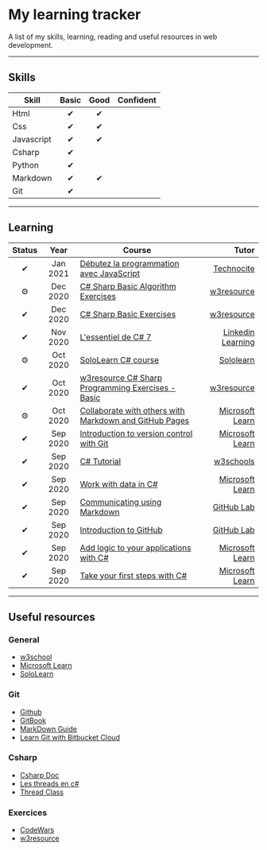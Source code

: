# My learning tracker

A list of my skills, learning, reading and useful resources in web development.

***

## Skills

Skill | Basic | Good | Confident
--- | :---: | :---: | :---:
Html | ✔ | ✔ | |
Css | ✔ | ✔ | |
Javascript | ✔ | ✔ | |
Csharp | ✔ | | |
Python | ✔ | | |
Markdown | ✔ | ✔ | |
Git | ✔ | | |

***

## Learning

Status | Year | Course | Tutor
:---: | :---: | --- | ---:
✔| Jan 2021 | [Débutez la programmation avec JavaScript](https://www.technocite.be/index.php/fr/component/detailsform/?form=1345) | [Technocite](https://www.technocite.be)
⚙|Dec 2020 | [C# Sharp Basic Algorithm Exercises](https://www.w3resource.com/csharp-exercises/basic-algo/index.php) | [w3resource](https://www.w3resource.com/)
✔|Dec 2020 | [C# Sharp Basic Exercises](https://www.w3resource.com/csharp-exercises/basic/index.php) | [w3resource](https://www.w3resource.com/)
✔| Nov 2020 | [L'essentiel de C# 7](https://www.linkedin.com/learning/l-essentiel-de-c-sharp-7-2?originalSubdomain=fr) | [Linkedin Learning](https://www.linkedin.com/learning/)
⚙| Oct 2020 | [SoloLearn C# course](https://www.sololearn.com/Course/CSharp/) | [Sololearn](https://www.sololearn.com/)
✔| Oct 2020 | [w3resource C# Sharp Programming Exercises - Basic](https://www.w3resource.com/csharp-exercises/) | [w3resource](https://www.w3resource.com/)
⚙| Oct 2020 | [Collaborate with others with Markdown and GitHub Pages](https://docs.microsoft.com/en-us/learn/paths/collaborate-markdown-github-pages/) | [Microsoft Learn](https://docs.microsoft.com/en-us/learn/)
✔| Sep 2020 | [Introduction to version control with Git](https://docs.microsoft.com/fr-fr/learn/paths/intro-to-vc-git/) | [Microsoft Learn](https://docs.microsoft.com/en-us/learn/)
✔| Sep 2020 | [C# Tutorial](https://www.w3schools.com/cs/default.asp) | [w3schools](https://www.w3schools.com)
✔| Sep 2020 | [Work with data in C#](https://docs.microsoft.com/en-us/learn/paths/csharp-data/) | [Microsoft Learn](https://docs.microsoft.com/en-us/learn/)
✔| Sep 2020 | [Communicating using Markdown](https://lab.github.com/githubtraining/communicating-using-markdown) | [GitHub Lab](https://lab.github.com/)
✔| Sep 2020 | [Introduction to GitHub](https://lab.github.com/githubtraining/introduction-to-github) | [GitHub Lab](https://lab.github.com/)
✔| Sep 2020 | [Add logic to your applications with C#](https://docs.microsoft.com/en-us/learn/paths/csharp-logic/) | [Microsoft Learn](https://docs.microsoft.com/en-us/learn/)
✔| Sep 2020 | [Take your first steps with C#](https://docs.microsoft.com/en-us/learn/paths/csharp-first-steps/) | [Microsoft Learn](https://docs.microsoft.com/en-us/learn/)

<!--
## Projects
-->

***

## Useful resources

### General

* [w3school](https://www.w3schools.com)
* [Microsoft Learn](https://docs.microsoft.com/en-us/learn/)
* [SoloLearn](https://www.sololearn.com/)

### Git

* [Github](https://guides.github.com/)
* [GitBook](https://git-scm.com/book/en/v2)
* [MarkDown Guide](https://www.markdownguide.org/basic-syntax)
* [Learn Git with Bitbucket Cloud](https://www.atlassian.com/git/tutorials/learn-git-with-bitbucket-cloud)

### Csharp

* [Csharp Doc](https://docs.microsoft.com/en-us/)
* [Les threads en c#](https://emerica.developpez.com/csharp/threads/)
* [Thread Class](https://docs.microsoft.com/fr-fr/dotnet/api/system.threading.thread?view=netcore-3.1)

### Exercices

* [CodeWars](https://www.codewars.com/)
* [w3resource](https://www.w3resource.com/)
